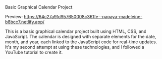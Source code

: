 Basic Graphical Calendar Project

Preview: https://64c27a9fd957650008c361fe--papaya-madeleine-b8bcc7.netlify.app/

This is a basic graphical calendar project built using HTML, CSS, and JavaScript. The calendar is designed with separate elements for the date, month, and year, each linked to the JavaScript code for real-time updates. It's my second attempt at using these technologies, and I followed a YouTube tutorial to create it.
